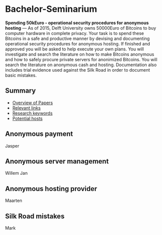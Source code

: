 # Bachelor-Seminarium

**Spending 50kEuro - operational security procedures for anonymous hosting** — As of 2015, Delft University owns 50000Euro of Bitcoins to buy computer hardware in complete privacy. Your task is to spend these Bitcoins in a safe and productive manner by devising and documenting operational security procedures for anonymous hosting. If finished and approved you will be asked to help execute your own plans. You will investigate and search the literature on how to make Bitcoins anonymous and how to safely procure private servers for anonimized Bitcoins. You will search the literature on anonymous cash and hosting. Documentation also includes trial evidence used against the Silk Road in order to document basic mistakes.

## Summary
 - [Overview of Papers](Overview.md)
 - [Relevant links](Links.md)
 - [Research keywords](Keywords.md)
 - [Potential hosts](Hosts.md)


## Anonymous payment
Jasper

## Anonymous server management
Willem Jan

## Anonymous hosting provider
Maarten

## Silk Road mistakes
Mark
